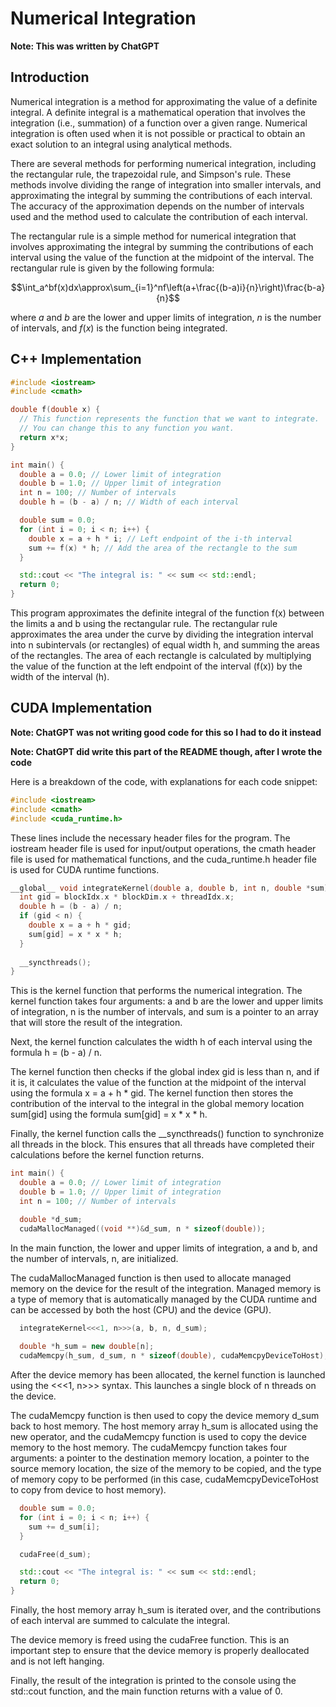 # Numerical Integration

**Note: This was written by ChatGPT**

## Introduction

Numerical integration is a method for approximating the value of a definite integral. A definite integral is a mathematical operation that involves the integration (i.e., summation) of a function over a given range. Numerical integration is often used when it is not possible or practical to obtain an exact solution to an integral using analytical methods.

There are several methods for performing numerical integration, including the rectangular rule, the trapezoidal rule, and Simpson's rule. These methods involve dividing the range of integration into smaller intervals, and approximating the integral by summing the contributions of each interval. The accuracy of the approximation depends on the number of intervals used and the method used to calculate the contribution of each interval.

The rectangular rule is a simple method for numerical integration that involves approximating the integral by summing the contributions of each interval using the value of the function at the midpoint of the interval. The rectangular rule is given by the following formula:

$$\int_a^bf(x)dx\approx\sum_{i=1}^nf\left(a+\frac{(b-a)i}{n}\right)\frac{b-a}{n}$$

where $a$ and $b$ are the lower and upper limits of integration, $n$ is the number of intervals, and $f(x)$ is the function being integrated.

## C++ Implementation

```cpp
#include <iostream>
#include <cmath>

double f(double x) {
  // This function represents the function that we want to integrate.
  // You can change this to any function you want.
  return x*x;
}

int main() {
  double a = 0.0; // Lower limit of integration
  double b = 1.0; // Upper limit of integration
  int n = 100; // Number of intervals
  double h = (b - a) / n; // Width of each interval

  double sum = 0.0;
  for (int i = 0; i < n; i++) {
    double x = a + h * i; // Left endpoint of the i-th interval
    sum += f(x) * h; // Add the area of the rectangle to the sum
  }

  std::cout << "The integral is: " << sum << std::endl;
  return 0;
}
```

This program approximates the definite integral of the function f(x) between the limits a and b using the rectangular rule. The rectangular rule approximates the area under the curve by dividing the integration interval into n subintervals (or rectangles) of equal width h, and summing the areas of the rectangles. The area of each rectangle is calculated by multiplying the value of the function at the left endpoint of the interval (f(x)) by the width of the interval (h).

## CUDA Implementation

**Note: ChatGPT was not writing good code for this so I had to do it instead**

**Note: ChatGPT did write this part of the README though, after I wrote the code**

Here is a breakdown of the code, with explanations for each code snippet:

```cpp
#include <iostream>
#include <cmath>
#include <cuda_runtime.h>
```

These lines include the necessary header files for the program. The iostream header file is used for input/output operations, the cmath header file is used for mathematical functions, and the cuda_runtime.h header file is used for CUDA runtime functions.

```cpp
__global__ void integrateKernel(double a, double b, int n, double *sum) {
  int gid = blockIdx.x * blockDim.x + threadIdx.x;
  double h = (b - a) / n;
  if (gid < n) {
    double x = a + h * gid;
    sum[gid] = x * x * h;
  }
  
  __syncthreads();
}
```

This is the kernel function that performs the numerical integration. The kernel function takes four arguments: a and b are the lower and upper limits of integration, n is the number of intervals, and sum is a pointer to an array that will store the result of the integration.

Next, the kernel function calculates the width h of each interval using the formula h = (b - a) / n.

The kernel function then checks if the global index gid is less than n, and if it is, it calculates the value of the function at the midpoint of the interval using the formula x = a + h * gid. The kernel function then stores the contribution of the interval to the integral in the global memory location sum[gid] using the formula sum[gid] = x * x * h.

Finally, the kernel function calls the __syncthreads() function to synchronize all threads in the block. This ensures that all threads have completed their calculations before the kernel function returns.

```cpp
int main() {
  double a = 0.0; // Lower limit of integration
  double b = 1.0; // Upper limit of integration
  int n = 100; // Number of intervals

  double *d_sum;
  cudaMallocManaged((void **)&d_sum, n * sizeof(double));
```

In the main function, the lower and upper limits of integration, a and b, and the number of intervals, n, are initialized.

The cudaMallocManaged function is then used to allocate managed memory on the device for the result of the integration. Managed memory is a type of memory that is automatically managed by the CUDA runtime and can be accessed by both the host (CPU) and the device (GPU).

```cpp
  integrateKernel<<<1, n>>>(a, b, n, d_sum);
  
  double *h_sum = new double[n];
  cudaMemcpy(h_sum, d_sum, n * sizeof(double), cudaMemcpyDeviceToHost);
```

After the device memory has been allocated, the kernel function is launched using the <<<1, n>>> syntax. This launches a single block of n threads on the device.

The cudaMemcpy function is then used to copy the device memory d_sum back to host memory. The host memory array h_sum is allocated using the new operator, and the cudaMemcpy function is used to copy the device memory to the host memory. The cudaMemcpy function takes four arguments: a pointer to the destination memory location, a pointer to the source memory location, the size of the memory to be copied, and the type of memory copy to be performed (in this case, cudaMemcpyDeviceToHost to copy from device to host memory).

```cpp
  double sum = 0.0;
  for (int i = 0; i < n; i++) {
    sum += d_sum[i];
  }

  cudaFree(d_sum);

  std::cout << "The integral is: " << sum << std::endl;
  return 0;
}
```

Finally, the host memory array h_sum is iterated over, and the contributions of each interval are summed to calculate the integral. 

The device memory is freed using the cudaFree function. This is an important step to ensure that the device memory is properly deallocated and is not left hanging.

Finally, the result of the integration is printed to the console using the std::cout function, and the main function returns with a value of 0.
